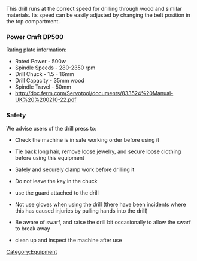 This drill runs at the correct speed for drilling through wood and
similar materials. Its speed can be easily adjusted by changing the belt
position in the top compartment.

### Power Craft DP500

Rating plate information:

-   Rated Power - 500w
-   Spindle Speeds - 280-2350 rpm
-   Drill Chuck - 1.5 - 16mm
-   Drill Capacity - 35mm wood
-   Spindle Travel - 50mm
-   <http://doc.ferm.com/Servotool/documents/833524%20Manual-UK%20%200210-22.pdf>

### Safety

We advise users of the drill press to:

-   Check the machine is in safe working order before using it

<!-- -->

-   Tie back long hair, remove loose jewelry, and secure loose clothing
    before using this equipment

<!-- -->

-   Safely and securely clamp work before drilling it

<!-- -->

-   Do not leave the key in the chuck

<!-- -->

-   use the guard attached to the drill

<!-- -->

-   Not use gloves when using the drill (there have been incidents where
    this has caused injuries by pulling hands into the drill)

<!-- -->

-   Be aware of swarf, and raise the drill bit occasionally to allow the
    swarf to break away

<!-- -->

-   clean up and inspect the machine after use

[Category:Equipment](Category:Equipment "wikilink")